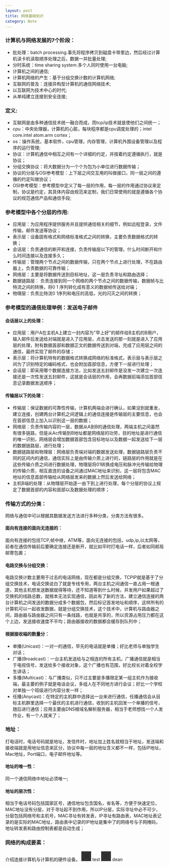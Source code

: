 ```yaml
---
layout: post
title: 网络基础知识
category: Note
---
```


### 计算机与网络发展的7个阶段：

* 批处理：batch processing.事先将程序拷贝到磁盘卡带里边，然后经过计算机读卡机读取顺序处理之后，数据一并批量处理;
* 分时系统：time sharing system.多个人同时使用一台电脑;
* 计算机之间的通信;
* 计算机网络的产生：基于分组交换计数的计算机网络;
* 互联网的普及：连接异构型计算机的通信网络技术;
* 以互联网为技术中心的时代;
* 从单纯建立连接到安全连接;


### 定义:

* 互联网是由多种通信技术统一融合而成，而tcp/ip技术就是使他们之间统一；
* cpu：中央处理器，计算机的心脏，每块程序都是cpu调度处理的；intel core.intel atom.arm cortex；
* os：操作系统，基本软件，cpu管理，内存管理，计算机外围设备管理以及程序的运行管理;
* 协议：计算机通信中相互之间有一个详细的约定，并按着约定遵循执行，就是协议；
* 分组交换协议：将大数据分为一个个为包为小单位进行数据传输；
* 协议的分层与OSI参考模型：上下层之间交互用的叫做接口，同一层之间的遵循的约定叫做协议；
* OSI参考模型：参考模型中定义了每一层的作用，每一层的作用通过协议来定制，协议是约定，其具体内容由规范来定制，我们日常使用的就是遵循各个协议的规范通信产品和通信手段;

### 参考模型中各个分层的作用:

* 应用层：为应用程序提供服务并且提供通信相关的细节，例如远程登录，文件传输，邮件发送等协议；
* 表示层：设备固有格式和网络标准格式之间的转换，主要负责数据格式的转换；
* 会话层：负责通信的断开和连接，负责传输层以下的管理，什么时间断开和什么时间连接以及连接多久；
* 传输层：管理两个节点之间的数据传输，只在两个节点上进行处理，不在路由器上，负责数据的可靠传输；
* 网络层：主要是将数据传送到目标地址，这一层负责寻址和路由选择；
* 数据链路层： 负责连接到同一个网络的两个节点之间的数据传输，数据帧与比特流之间的转换，将0 1 序列转化成有意义的数据帧传送给对端；
* 物理层：负责比特流0 1序列和电压的高低，光的闪灭之间的转换；

### 参考模型的通信处理举例：发送电子邮件

#### 会话层以上的处理：
* 应用层：用户A在主机A上建立一封内容为"早上好"的邮件给B主机的B用户，输入邮件后发送给对端就是进入了应用层，点击发送的那一刻就是进入了应用层的处理，附有数据首部和数据正文的数据传送到对端，完成了应用层之间的通信，最终实现了邮件的存储；
* 表示层：将计算机特有的数据格式转换成网络的标准格式，表示层与表示层之间为了识别特定的编码格式，也会附加首部信息，方便下一层进行处理；
* 会话层：即采用哪个数据连接方法，比如发送五封邮件是没发一次建立一次连接还是一次性发送五封邮件，这就是会话层的作用，会再数据前端添加首部信息记录数据发送顺序；

#### 传输层以下的处理：
* 传输层：保证数据的可靠性传输，计算机两端会进行确认，如果没到就重发，建立连接，创建两台计算机之间逻辑上的通信连接是传输层的主要信息，也会在首部信息上加入以识别这一层的数据；
* 网络层：负责传输内容的一层，数据从A到B的通信处理，两端主机之间虽然有很多链路，但是从Ac传输到B地址都是网络层的功劳，目的地址是进行通信的唯一识别，网络层会增加数据首部包含目标地址以及数据一起发送给下一层的数据链路层，进行处理；
* 数据链路层和物理层：网络层负责端对端的数据发送处理，数据链路层负责不同的区间内的通信，通信实际上是由传输介质上进行的，链路层的作用就是在这些传输介质之间进行数据处理，物理层将01转换成电压和脉冲光传输给物理的传输介质，相互直连的设备之间通过MAC地址来识别，这一层将包含MAC地址的信息首部传输给从网络层发来的数据上然后发送给网络；
* 主机B端的处理：从物理层开始逐一由下到上进行处理，每个分层的协议上规定了数据首部的内容和首部以及数据处理的顺序；

### 传输方式的分类：
网络与通信中可以根据其数据发送方法进行多种分类，分类方法有很多。

#### 面向有连接的面向无连接的：
面向有连接的包括TCP,帧中继，ATM等，面向无连接的包括，udp,ip,以太网等，前者在通信传输前后要确定连接还是断开，就比如平时打电话一样，后者如同邮局邮寄包裹；

#### 电路交换与分组交换：
电路交换计数主要用于过去的电话网络，现在都是分组交换，TCPIP就是基于了分组交换技术，电话交换说白了就是专线专用，两台主机之间通信一直占用一根通道，其他主机想发送数据就得等待，还不知道等到什么时候，并发用户如果超过了交换机的线路总数，就根本无法实现通信，因此有了新的方法，建立通信连接的两台计算机之间发送的数据分成多个数据包，然后标记首发地址和顺序，这样所有的计算机可以一起收发数据，就是分组交换技术，这个技术中，计算机与路由器之间，路由器与路由器之间只有一条线路，也就是共享的，所以资源占用压力都在这个上边，发送接收速度不平均；路由器接收的数据都会缓存到队列中；

#### 根据接收端的数量分：
* 单播(Unicast)：一对一的通信，早先的电话就是单播；好比老师与单独学生对话；
* 广播(Broadcast)：一台主机发送给与之相连的所有主机，广播通信就是相当于电视信号，发送给多个接收对象，这个广播也有范围，好比校长对着全校学生讲话；
* 多播(Multicast)：与广播类似，只不过主要是多播限定某一组主机作为接收端，最主要的例子就是电话会议，多组人在不同地方进行会议；好比一个学校对单独一个班级进行内容分发一样；
* 任播(Anycast)：在特定的主机群中选择出一台来进行通信，任播通信会从目标主机群里选择一个最优的主机进行通信，收到的主机回发一个单播的信号，随后进行通信；应用主要由DNS根域名解析服务器，相当于老师想找一个人发作业，有一个人就来了；

### 地址：
打电话时，电话号码就是地址，发信件时，地址加上姓名就相当于地址，发送端和接收端就是用地址信息来区分，协议中每一层的地址含义都不一样，包括IP地址，Mac地址，Port端口，电子邮件地址等。

#### 地址的唯一性：
同一个通信网络中地址必须唯一;

#### 地址的层次性：
相当于电话号码包括国家区号，通信地址包含国名，省名等，方便于快速定位，MAC地址没有分层，对于寻址起不到作用，所以IP分层，实际寻址中必不可少，分层包括网络号和主机号，MAC寻址有转发表，IP寻址有路由表，MAC地址表记录的是实际的MAC地址，路由表中记录的IP地址是集中了的网络号与子网掩码，地址转发表和路由控制表都是自动生成；

### 网络的构成要素：
介绍连接计算机与计算机的硬件设备。
<img src="image/bg.png" />
test
![](/image/bg.png)
dean
